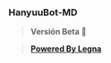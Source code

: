 ### HanyuuBot-MD
> **Versión Beta 🚩**

> **[Powered By Legna](https://whatsapp.com/channel/0029VakfOZfHFxP7rNrUQk2d)**
